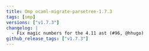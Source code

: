 ```yaml
---
title: Omp ocaml-migrate-parsetree-1.7.3
tags: [omp]
versions: ["v1.7.3"]
changelog: |
  - Fix magic numbers for the 4.11 ast (#96, @hhugo)
github_release_tags: ["v1.7.3"]
---
```


